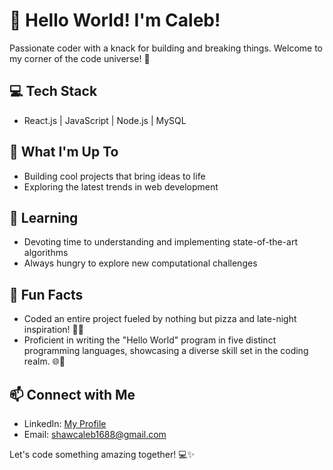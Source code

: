 # 👋 Hello World! I'm Caleb!

Passionate coder with a knack for building and breaking things. Welcome to my corner of the code universe! 🚀

## 💻 Tech Stack

- React.js | JavaScript | Node.js | MySQL

## 🚀 What I'm Up To

- Building cool projects that bring ideas to life
- Exploring the latest trends in web development

## 🌱 Learning

- Devoting time to understanding and implementing state-of-the-art algorithms
- Always hungry to explore new computational challenges

## 🔧 Fun Facts

- Coded an entire project fueled by nothing but pizza and late-night inspiration! 🍕✨
- Proficient in writing the "Hello World" program in five distinct programming languages, showcasing a diverse skill set in the coding realm. 🌐💬

## 📫 Connect with Me

- LinkedIn: [My Profile](https://www.linkedin.com/in/caleb-shaw79/)
- Email: [shawcaleb1688@gmail.com](shawcaleb1688@gmail.com)

Let's code something amazing together! 💻✨
